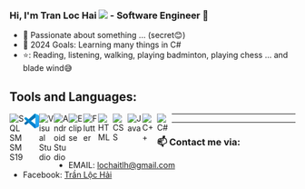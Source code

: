 ### Hi, I'm Tran Loc Hai <img src="https://media.giphy.com/media/hvRJCLFzcasrR4ia7z/giphy.gif" width="25px"> -  Software Engineer 🌻  

- 🔭 Passionate about something ... (secret😊)
- 💪 2024 Goals: Learning many things in C#
- ⭐: Reading, listening, walking, playing badminton, playing chess ... and blade wind😅

## Tools and Languages:
<img align="left" alt="SQL SMSMS19" width="26px" src="https://encrypted-tbn0.gstatic.com/images?q=tbn:ANd9GcRc0Mx8gCaf66Pr3_MFU97cNIrFNDlW2vEVu78uuzyaSg&s" />
<img align="left" alt="Visual Studio Code" width="26px" src="https://raw.githubusercontent.com/github/explore/80688e429a7d4ef2fca1e82350fe8e3517d3494d/topics/visual-studio-code/visual-studio-code.png" />
<img align="left" alt="Visual Studio" width="26px" src="https://seeklogo.com/images/V/visual-studio-logo-14F95CF819-seeklogo.com.png" />
<img align="left" alt="Android Studio" width="26px" src="https://uxwing.com/wp-content/themes/uxwing/download/brands-and-social-media/android-studio-icon.png" />
<img align="left" alt="Eclipse" width="26px" src="https://cdn.freebiesupply.com/logos/large/2x/eclipse-11-logo-png-transparent.png" />
<img align="left" alt="Flutter" width="26px" src="https://cdn-images-1.medium.com/max/1200/1*5-aoK8IBmXve5whBQM90GA.png" />
<img align="left" alt="HTML" width="26px" src="https://upload.wikimedia.org/wikipedia/commons/thumb/6/61/HTML5_logo_and_wordmark.svg/640px-HTML5_logo_and_wordmark.svg.png" />
<img align="left" alt="CSS" width="26px" src="https://cdn4.iconfinder.com/data/icons/social-media-logos-6/512/121-css3-512.png" />
<img align="left" alt="Java" width="26px" src="https://upload.wikimedia.org/wikipedia/commons/thumb/b/bb/Java-logo.png/640px-Java-logo.png" />
<img align="left" alt="C++" width="26px" src="https://upload.wikimedia.org/wikipedia/commons/thumb/1/18/ISO_C%2B%2B_Logo.svg/911px-ISO_C%2B%2B_Logo.svg.png" /> 
<img align="left" alt="C#" width="26px" src="https://seeklogo.com/images/C/c-sharp-c-logo-02F17714BA-seeklogo.com.png" />


---
---

### 📫 Contact me via:
- EMAIL: lochaitlh@gmail.com
- Facebook: [Trần Lộc Hải](https://www.facebook.com/hai.tranloc.39)
